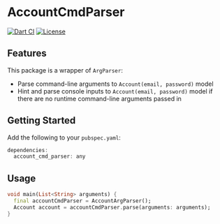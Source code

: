 # AccountCmdParser

[![Dart CI](https://github.com/m11v/account_cmd_parser/actions/workflows/account_cmd_parser.yml/badge.svg?branch=main)](https://github.com/m11v/account_cmd_parser/actions)
[![License](https://img.shields.io/github/license/m11v/account_cmd_parser)](https://github.com/m11v/account_cmd_parser/blob/main/LICENSE)
## Features
This package is a wrapper of `ArgParser`:
* Parse command-line arguments to `Account(email, password)` model
* Hint and parse console inputs to `Account(email, password)` model if there are no runtime command-line arguments passed in
## Getting Started
Add the following to your `pubspec.yaml`:
```dart
dependencies:
  account_cmd_parser: any
```
## Usage
```dart
void main(List<String> arguments) {
  final accountCmdParser = AccountArgParser();
  Account account = accountCmdParser.parse(arguments: arguments);
}
```

